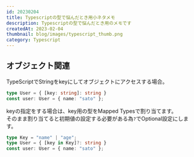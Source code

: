```yaml
---
id: 20230204
title: Typescriptの型で悩んだとき用小ネタメモ
description: Typescriptの型で悩んだとき用のメモです
createdAt: 2023-02-04
thumbnail: blog/images/typescript_thumb.png
category: Typescript
---
```


## オブジェクト関連

TypeScriptでStringをkeyにしてオブジェクトにアクセスする場合。

```typescript
type User = { [key: string]: string }
const user: User = { name: "sato" };
```

keyの指定をする場合は、key用の型をMapped Typesで割り当てます。  
そのまま割り当てると初期値の設定する必要がある為`?`でOptional設定にします。

```typescript
type Key = "name" | "age";
type User = { [key in Key]?: string }
const user: User = { name: "sato" };
```


